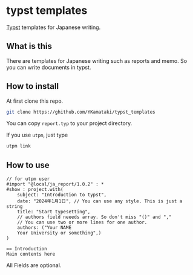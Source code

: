 # typst templates
[Typst](https://typst.app/) templates for Japanese writing. 

## What is this

There are templates for Japanese writing such as reports and memo.
So you can write documents in typst.

## How to install

At first clone this repo.
```sh
git clone https://ghithub.com/YKamataki/typst_templates
```

You can copy `report.typ` to your project directory.

If you use `utpm`, just type
```sh
utpm link
```

## How to use

```typst
// for utpm user
#import "@local/ja_report/1.0.2" : *
#show : project.with(
    subject: "Introduction to typst",
    date: "2024年1月1日", // You can use any style. This is just a string
    title: "Start typesetting",
    // authors field neeeds array. So don't miss "()" and ","
    // You can use two or more lines for one author. 
    authors: ("Your NAME
    Your University or something",)
)

== Introduction
Main contents here
```

All Fields are optional.

